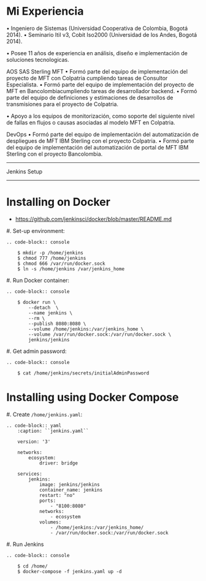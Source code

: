 # Mi Experiencia
• Ingeniero de Sistemas (Universidad Cooperativa de Colombia, Bogotá 2014).
• Seminario Itil v3, Cobit Iso2000 (Universidad de los Andes, Bogotá 2014).

• Posee 11 años de experiencia en análisis, diseño e implementación de soluciones tecnologicas.

AOS SAS
Sterling MFT
• Formó parte del equipo de implementación del proyecto de MFT con Colpatria cumpliendo tareas de Consultor Especialista.
• Formó parte del equipo de implementación del proyecto de MFT en Bancolombiacumpliendo tareas de desarrollador backend.
• Formó parte del equipo de definiciones y estimaciones de desarrollos de transmisiones para el proyecto de Colpatria.

• Apoyo a los equipos de monitorización, como soporte del siguiente nivel de fallas en flujos o causas asociadas al modelo MFT en Colpatria.

DevOps
• Formó parte del equipo de implementación del automatización de despliegues de MFT IBM Sterling con el proyecto Colpatria.
• Formó parte del equipo de implementación del automatización de portal de MFT IBM Sterling con el proyecto Bancolombia.


*************
Jenkins Setup
*************



Installing on Docker
====================
* https://github.com/jenkinsci/docker/blob/master/README.md

#. Set-up environment:

    .. code-block:: console

        $ mkdir -p /home/jenkins
        $ chmod 777 /home/jenkins
        $ chmod 666 /var/run/docker.sock
        $ ln -s /home/jenkins /var/jenkins_home

#. Run Docker container:

    .. code-block:: console

        $ docker run \
            --detach  \
            --name jenkins \
            --rm \
            --publish 8080:8080 \
            --volume /home/jenkins:/var/jenkins_home \
            --volume /var/run/docker.sock:/var/run/docker.sock \
            jenkins/jenkins

#. Get admin password:

    .. code-block:: console

        $ cat /home/jenkins/secrets/initialAdminPassword


Installing using Docker Compose
===============================
#. Create ``/home/jenkins.yaml``:

    .. code-block:: yaml
        :caption: ``jenkins.yaml``

        version: '3'

        networks:
            ecosystem:
                driver: bridge

        services:
            jenkins:
                image: jenkins/jenkins
                container_name: jenkins
                restart: "no"
                ports:
                    - "8100:8080"
                networks:
                    - ecosystem
                volumes:
                    - /home/jenkins:/var/jenkins_home/
                    - /var/run/docker.sock:/var/run/docker.sock

#. Run Jenkins

    .. code-block:: console

        $ cd /home/
        $ docker-compose -f jenkins.yaml up -d
